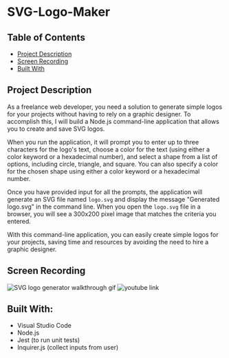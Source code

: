 # SVG-Logo-Maker

## Table of Contents
- [Project Description](#project-description)
- [Screen Recording](#screen-recording)
- [Built With](#built-with)

## Project Description

As a freelance web developer, you need a solution to generate simple logos for your projects without having to rely on a graphic designer. To accomplish this, I will build a Node.js command-line application that allows you to create and save SVG logos.

When you run the application, it will prompt you to enter up to three characters for the logo's text, choose a color for the text (using either a color keyword or a hexadecimal number), and select a shape from a list of options, including circle, triangle, and square. You can also specify a color for the chosen shape using either a color keyword or a hexadecimal number.

Once you have provided input for all the prompts, the application will generate an SVG file named `logo.svg` and display the message "Generated logo.svg" in the command line. When you open the `logo.svg` file in a browser, you will see a 300x200 pixel image that matches the criteria you entered.

With this command-line application, you can easily create simple logos for your projects, saving time and resources by avoiding the need to hire a graphic designer.

## Screen Recording

![SVG logo generator walkthrough gif](./gif/walkthrough.gif)
![youtube link](https://youtu.be/4vh1_Nq_AOA)

## Built With:

- Visual Studio Code
- Node.js
- Jest (to run unit tests)
- Inquirer.js (collect inputs from user)
